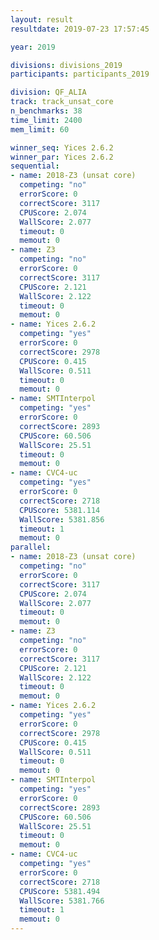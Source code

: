 ```yaml
---
layout: result
resultdate: 2019-07-23 17:57:45

year: 2019

divisions: divisions_2019
participants: participants_2019

division: QF_ALIA
track: track_unsat_core
n_benchmarks: 38
time_limit: 2400
mem_limit: 60

winner_seq: Yices 2.6.2
winner_par: Yices 2.6.2
sequential:
- name: 2018-Z3 (unsat core)
  competing: "no"
  errorScore: 0
  correctScore: 3117
  CPUScore: 2.074
  WallScore: 2.077
  timeout: 0
  memout: 0
- name: Z3
  competing: "no"
  errorScore: 0
  correctScore: 3117
  CPUScore: 2.121
  WallScore: 2.122
  timeout: 0
  memout: 0
- name: Yices 2.6.2
  competing: "yes"
  errorScore: 0
  correctScore: 2978
  CPUScore: 0.415
  WallScore: 0.511
  timeout: 0
  memout: 0
- name: SMTInterpol
  competing: "yes"
  errorScore: 0
  correctScore: 2893
  CPUScore: 60.506
  WallScore: 25.51
  timeout: 0
  memout: 0
- name: CVC4-uc
  competing: "yes"
  errorScore: 0
  correctScore: 2718
  CPUScore: 5381.114
  WallScore: 5381.856
  timeout: 1
  memout: 0
parallel:
- name: 2018-Z3 (unsat core)
  competing: "no"
  errorScore: 0
  correctScore: 3117
  CPUScore: 2.074
  WallScore: 2.077
  timeout: 0
  memout: 0
- name: Z3
  competing: "no"
  errorScore: 0
  correctScore: 3117
  CPUScore: 2.121
  WallScore: 2.122
  timeout: 0
  memout: 0
- name: Yices 2.6.2
  competing: "yes"
  errorScore: 0
  correctScore: 2978
  CPUScore: 0.415
  WallScore: 0.511
  timeout: 0
  memout: 0
- name: SMTInterpol
  competing: "yes"
  errorScore: 0
  correctScore: 2893
  CPUScore: 60.506
  WallScore: 25.51
  timeout: 0
  memout: 0
- name: CVC4-uc
  competing: "yes"
  errorScore: 0
  correctScore: 2718
  CPUScore: 5381.494
  WallScore: 5381.766
  timeout: 1
  memout: 0
---
```

